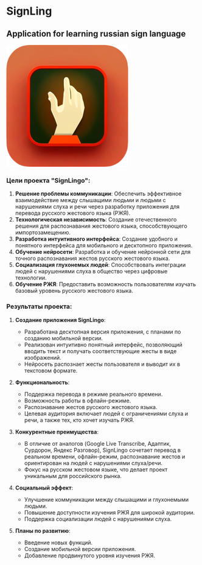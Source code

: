 # SignLing
## Application for learning russian sign language
![title](images/icon/icon%20(320x320).png)

### Цели проекта "SignLingo":

1. **Решение проблемы коммуникации**: Обеспечить эффективное взаимодействие между слышащими людьми и людьми с нарушениями слуха и речи через разработку приложения для перевода русского жестового языка (РЖЯ).
2. **Технологическая независимость**: Создание отечественного решения для распознавания жестового языка, способствующего импортозамещению.
3. **Разработка интуитивного интерфейса**: Создание удобного и понятного интерфейса для мобильного и десктопного приложения.
4. **Обучение нейросети**: Разработка и обучение нейронной сети для точного распознавания жестов русского жестового языка.
5. **Социализация глухонемых людей**: Способствовать интеграции людей с нарушениями слуха в общество через цифровые технологии.
6. **Обучение РЖЯ**: Предоставить возможность пользователям изучать базовый уровень русского жестового языка.

### Результаты проекта:

1. **Создание приложения SignLingo**:
   - Разработана десктопная версия приложения, с планами по созданию мобильной версии.
   - Реализован интуитивно понятный интерфейс, позволяющий вводить текст и получать соответствующие жесты в виде изображений.
   - Нейросеть распознает жесты пользователя и выводит их в текстовом формате.

2. **Функциональность**:
   - Поддержка перевода в режиме реального времени.
   - Возможность работы в офлайн-режиме.
   - Распознавание жестов русского жестового языка.
   - Целевая аудитория включает людей с ограничениями слуха и речи, а также тех, кто хочет изучать РЖЯ.

3. **Конкурентные преимущества**:
   - В отличие от аналогов (Google Live Transcribe, Адаптик, Сурдорон, Яндекс Разговор), SignLingo сочетает перевод в реальном времени, офлайн-режим, распознавание жестов и ориентирован на людей с нарушениями слуха/речи.
   - Фокус на русском жестовом языке, что делает проект уникальным для российского рынка.

4. **Социальный эффект**:
   - Улучшение коммуникации между слышащими и глухонемыми людьми.
   - Повышение доступности изучения РЖЯ для широкой аудитории.
   - Поддержка социализации людей с нарушениями слуха.

5. **Планы по развитию**:
   - Введение новых функций.
   - Создание мобильной версии приложения.
   - Добавление продвинутого уровня изучения РЖЯ.